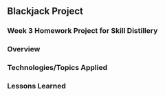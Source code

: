 ## Blackjack Project

### Week 3 Homework Project for Skill Distillery

### Overview


### Technologies/Topics Applied


### Lessons Learned
